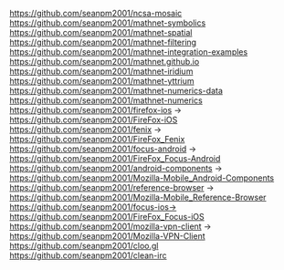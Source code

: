 https://github.com/seanpm2001/ncsa-mosaic
https://github.com/seanpm2001/mathnet-symbolics
https://github.com/seanpm2001/mathnet-spatial
https://github.com/seanpm2001/mathnet-filtering
https://github.com/seanpm2001/mathnet-integration-examples
https://github.com/seanpm2001/mathnet.github.io
https://github.com/seanpm2001/mathnet-iridium
https://github.com/seanpm2001/mathnet-yttrium
https://github.com/seanpm2001/mathnet-numerics-data
https://github.com/seanpm2001/mathnet-numerics
https://github.com/seanpm2001/firefox-ios -> https://github.com/seanpm2001/FireFox-iOS
https://github.com/seanpm2001/fenix -> https://github.com/seanpm2001/FireFox_Fenix
https://github.com/seanpm2001/focus-android -> https://github.com/seanpm2001/FireFox_Focus-Android
https://github.com/seanpm2001/android-components -> https://github.com/seanpm2001/Mozilla-Mobile_Android-Components
https://github.com/seanpm2001/reference-browser -> https://github.com/seanpm2001/Mozilla-Mobile_Reference-Browser
https://github.com/seanpm2001/focus-ios-> https://github.com/seanpm2001/FireFox_Focus-iOS
https://github.com/seanpm2001/mozilla-vpn-client -> https://github.com/seanpm2001/Mozilla-VPN-Client
https://github.com/seanpm2001/cloo.gl
https://github.com/seanpm2001/clean-irc

